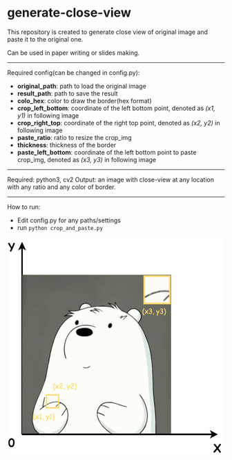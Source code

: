 # generate-close-view

This repository is created to generate close view of original image and paste it to the original one.

Can be used in paper writing or slides making.

****
Required config(can be changed in config.py):

* **original_path**: path to load the original image
* **result_path**: path to save the result
* **colo_hex**: color to draw the border(hex format)
* **crop_left_bottom**: coordinate of the left bottom point, denoted as *(x1, y1)* in following image
* **crop_right_top**: coordinate of the right top point, denoted as *(x2, y2)* in following image
* **paste_ratio**: ratio to resize the crop_img
* **thickness**: thickness of the border
* **paste_left_bottom**: coordinate of the left bottom point to paste crop_img, denoted as *(x3, y3)* in following image

****
Required: python3, cv2
Output: an image with close-view at any location with any ratio and any color of border.

****
How to run: 
* Edit config.py for any paths/settings
* run `python crop_and_paste.py`

<img src="src_img/index.png" width="500" height="500" title="Result Image" />

